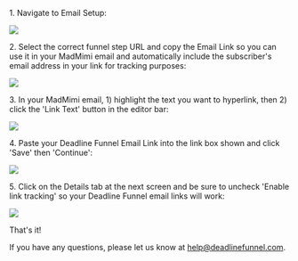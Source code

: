 1\. Navigate to Email Setup: 

![](https://s3.amazonaws.com/helpscout.net/docs/assets/53974d6ce4b0c76107b109d1/images/5a7dd1d02c7d3a4a4198fced/file-dE3UWxWQAs.png)

2\. Select the correct funnel step URL and copy the Email Link so you can use it in your MadMimi email and automatically include the subscriber's email address in your link for tracking purposes: 

![](https://s3.amazonaws.com/helpscout.net/docs/assets/53974d6ce4b0c76107b109d1/images/5a7dd2252c7d3a4a4198fcf1/file-PLYcXcYMDf.png)

3\. In your MadMimi email, 1) highlight the text you want to hyperlink, then 2) click the 'Link Text' button in the editor bar: 

![](https://s3.amazonaws.com/helpscout.net/docs/assets/53974d6ce4b0c76107b109d1/images/5a7dd7360428634376cffe21/file-EhlErMnozg.png)

4\. Paste your Deadline Funnel Email Link into the link box shown and click 'Save' then 'Continue': 

![](https://s3.amazonaws.com/helpscout.net/docs/assets/53974d6ce4b0c76107b109d1/images/5a7dd7a42c7d3a4a4198fd2e/file-i6HtRz3DMF.png)

5\. Click on the Details tab at the next screen and be sure to uncheck 'Enable link tracking' so your Deadline Funnel email links will work: 

![](https://s3.amazonaws.com/helpscout.net/docs/assets/53974d6ce4b0c76107b109d1/images/5a7dd8c40428634376cffe3e/file-lhZOOeXvlx.png)

That's it!

If you have any questions, please let us know at
[help@deadlinefunnel.com](mailto:mailto:help@deadlinefunnel.com).

